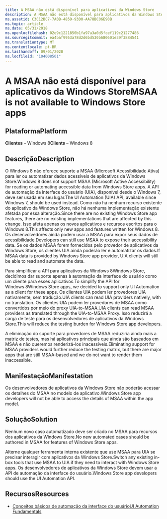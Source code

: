 ```yaml
---
title: A MSAA não está disponível para aplicativos da Windows Store
description: A MSAA não está disponível para aplicativos da Windows Store
ms.assetid: C3C12BC7-7A0B-4859-93D0-AA78BC06E90B
ms.topic: article
ms.date: 05/31/2018
ms.openlocfilehash: 02e9c1221850b1fa97a3a0d5fcef119c21277486
ms.sourcegitcommit: ea4baf9953a78d2d6bd530b680601e39f3884541
ms.translationtype: MT
ms.contentlocale: pt-BR
ms.lasthandoff: 09/01/2020
ms.locfileid: "104008501"
---
```

# <a name="msaa-is-not-available-to-windows-store-apps"></a><span data-ttu-id="0cc4e-103">A MSAA não está disponível para aplicativos da Windows Store</span><span class="sxs-lookup"><span data-stu-id="0cc4e-103">MSAA is not available to Windows Store apps</span></span>

## <a name="platform"></a><span data-ttu-id="0cc4e-104">Plataforma</span><span class="sxs-lookup"><span data-stu-id="0cc4e-104">Platform</span></span>

<span data-ttu-id="0cc4e-105">**Clientes** – Windows 8</span><span class="sxs-lookup"><span data-stu-id="0cc4e-105">**Clients** – Windows 8</span></span> 


## <a name="description"></a><span data-ttu-id="0cc4e-106">Descrição</span><span class="sxs-lookup"><span data-stu-id="0cc4e-106">Description</span></span>

<span data-ttu-id="0cc4e-107">O Windows 8 não oferece suporte a MSAA (Microsoft Acessibilidade Ativa) para ler ou automatizar dados acessíveis de aplicativos da Windows Store.</span><span class="sxs-lookup"><span data-stu-id="0cc4e-107">Windows 8 does not support MSAA (Microsoft Active Accessibility) for reading or automating accessible data from Windows Store apps.</span></span> <span data-ttu-id="0cc4e-108">A API de automação da interface do usuário (UIA), disponível desde o Windows 7, deve ser usada em seu lugar.</span><span class="sxs-lookup"><span data-stu-id="0cc4e-108">The UI Automation (UIA) API, available since Windows 7, should be used instead.</span></span> <span data-ttu-id="0cc4e-109">Como não há nenhum recurso existente do aplicativo da Windows Store, não há nenhuma implementação existente afetada por essa alteração.</span><span class="sxs-lookup"><span data-stu-id="0cc4e-109">Since there are no existing Windows Store app features, there are no existing implementations that are affected by this change.</span></span> <span data-ttu-id="0cc4e-110">Isso afeta apenas os novos aplicativos e recursos escritos para o Windows 8.</span><span class="sxs-lookup"><span data-stu-id="0cc4e-110">This affects only new apps and features written for Windows 8.</span></span> <span data-ttu-id="0cc4e-111">Os desenvolvedores ainda podem usar a MSAA para expor seus dados de acessibilidade.</span><span class="sxs-lookup"><span data-stu-id="0cc4e-111">Developers can still use MSAA to expose their accessibility data.</span></span> <span data-ttu-id="0cc4e-112">Se os dados MSAA forem fornecidos pelo provedor de aplicativos da Windows Store, os clientes UIA ainda poderão ler e automatizar os dados.</span><span class="sxs-lookup"><span data-stu-id="0cc4e-112">If MSAA data is provided by Windows Store app provider, UIA clients will still be able to read and automate the data.</span></span>

<span data-ttu-id="0cc4e-113">Para simplificar a API para aplicativos da Windows 8Windows Store, decidimos dar suporte apenas à automação da interface do usuário como um cliente para esses aplicativos.</span><span class="sxs-lookup"><span data-stu-id="0cc4e-113">To simplify the API for Windows 8Windows Store apps, we decided to support only UI Automation as a client for these apps.</span></span> <span data-ttu-id="0cc4e-114">Os clientes UIA podem ler provedores UIA nativamente, sem tradução.</span><span class="sxs-lookup"><span data-stu-id="0cc4e-114">UIA clients can read UIA providers natively, with no translation.</span></span> <span data-ttu-id="0cc4e-115">Os clientes UIA podem ler provedores de MSAA como convertidos por meio do proxy UIA-to-MSAA.</span><span class="sxs-lookup"><span data-stu-id="0cc4e-115">UIA clients can read MSAA providers as translated through the UIA-to-MSAA Proxy.</span></span> <span data-ttu-id="0cc4e-116">Isso reduzirá a carga de teste para os desenvolvedores de aplicativos da Windows Store.</span><span class="sxs-lookup"><span data-stu-id="0cc4e-116">This will reduce the testing burden for Windows Store app developers.</span></span>

<span data-ttu-id="0cc4e-117">A eliminação do suporte para provedores de MSAA reduziria ainda mais a matriz de testes, mas há aplicativos principais que ainda são baseados em MSAA e não queremos renderizá-los inacessíveis.</span><span class="sxs-lookup"><span data-stu-id="0cc4e-117">Eliminating support for MSAA providers would further reduce the testing matrix, but there are major apps that are still MSAA-based and we do not want to render them inaccessible.</span></span>

## <a name="manifestation"></a><span data-ttu-id="0cc4e-118">Manifestação</span><span class="sxs-lookup"><span data-stu-id="0cc4e-118">Manifestation</span></span>

<span data-ttu-id="0cc4e-119">Os desenvolvedores de aplicativos da Windows Store não poderão acessar os detalhes do MSAA no modelo de aplicativo.</span><span class="sxs-lookup"><span data-stu-id="0cc4e-119">Windows Store app developers will not be able to access the details of MSAA within the app model.</span></span>

## <a name="solution"></a><span data-ttu-id="0cc4e-120">Solução</span><span class="sxs-lookup"><span data-stu-id="0cc4e-120">Solution</span></span>

<span data-ttu-id="0cc4e-121">Nenhum novo caso automatizado deve ser criado no MSAA para recursos dos aplicativos da Windows Store.</span><span class="sxs-lookup"><span data-stu-id="0cc4e-121">No new automated cases should be authored in MSAA for features of Windows Store apps.</span></span>

<span data-ttu-id="0cc4e-122">Alterne qualquer ferramenta interna existente que use MSAA para UIA se precisar interagir com aplicativos da Windows Store.</span><span class="sxs-lookup"><span data-stu-id="0cc4e-122">Switch any existing in-box tools that use MSAA to UIA if they need to interact with Windows Store apps.</span></span> <span data-ttu-id="0cc4e-123">Os desenvolvedores de aplicativos da Windows Store devem usar a API de automação da interface do usuário.</span><span class="sxs-lookup"><span data-stu-id="0cc4e-123">Windows Store app developers should use the UI Automation API.</span></span>

## <a name="resources"></a><span data-ttu-id="0cc4e-124">Recursos</span><span class="sxs-lookup"><span data-stu-id="0cc4e-124">Resources</span></span>

-   [<span data-ttu-id="0cc4e-125">Conceitos básicos de automação da interface do usuário</span><span class="sxs-lookup"><span data-stu-id="0cc4e-125">UI Automation Fundamentals</span></span>](../winauto/entry-uiauto-win32.md)

 

 
